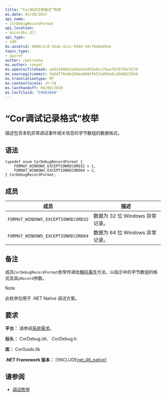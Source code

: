 ```yaml
---
title: “Cor调试记录格式”枚举
ms.date: 03/30/2017
api_name:
- CorDebugRecordFormat
api_location:
- mscordbi.dll
api_type:
- COM
ms.assetid: d680c1c0-16ab-4ccc-9444-39cf8e0e05ee
topic_type:
- apiref
author: rpetrusha
ms.author: ronpet
ms.openlocfilehash: add1458bb3a50a5e5433e8cc7baaf47d750c927d
ms.sourcegitcommit: 5b6d778ebb269ee6684fb57ad69a8c28b06235b9
ms.translationtype: MT
ms.contentlocale: zh-CN
ms.lasthandoff: 04/08/2019
ms.locfileid: "59083668"
---
```

# <a name="cordebugrecordformat-enumeration"></a>“Cor调试记录格式”枚举
描述包含本机异常调试事件相关信息的字节数组的数据格式。  
  
## <a name="syntax"></a>语法  
  
```  
typedef enum CorDebugRecordFormat {  
    FORMAT_WINDOWS_EXCEPTIONRECORD32 = 1,  
    FORMAT_WINDOWS_EXCEPTIONRECORD64 = 2,  
} CorDebugRecordFormat;  
```  
  
## <a name="members"></a>成员  
  
|成员|描述|  
|------------|-----------------|  
|`FORMAT_WINDOWS_EXCEPTIONRECORD32`|数据为 32 位 Windows 异常记录。|  
|`FORMAT_WINDOWS_EXCEPTIONRECORD64`|数据为 64 位 Windows 异常记录。|  
  
## <a name="remarks"></a>备注  
 成员`CorDebugRecordFormat`枚举传递给[解码事件](../../../../docs/framework/unmanaged-api/debugging/icordebugprocess6-decodeevent-method.md)方法，以指示中的字节数组的格式及其`pRecord`参数。  
  
> [!NOTE]
>  此枚举仅用于 .NET Native 调试方案。  
  
## <a name="requirements"></a>要求  
 **平台：** 请参阅[系统需求](../../../../docs/framework/get-started/system-requirements.md)。  
  
 **标头：** CorDebug.idl、 CorDebug.h  
  
 **库：** CorGuids.lib  
  
 **.NET Framework 版本：** [!INCLUDE[net_46_native](../../../../includes/net-46-native-md.md)]  
  
## <a name="see-also"></a>请参阅

- [调试枚举](../../../../docs/framework/unmanaged-api/debugging/debugging-enumerations.md)
